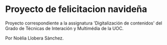 # Proyecto de felicitacion navideña  

Proyecto correspondiente a la assignatura 'Digitalización de contenidos' del Grado de Técnicas de Interación y Multimédia de la UOC.    

Por Noèlia Llobera Sànchez.